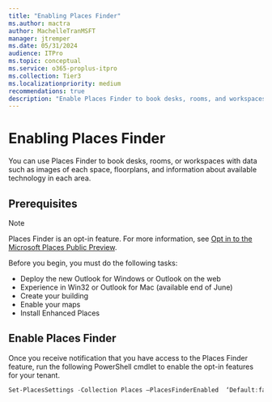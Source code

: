 ```yaml
---
title: "Enabling Places Finder"
ms.author: mactra
author: MachelleTranMSFT
manager: jtremper
ms.date: 05/31/2024
audience: ITPro
ms.topic: conceptual
ms.service: o365-proplus-itpro
ms.collection: Tier3
ms.localizationpriority: medium
recommendations: true
description: "Enable Places Finder to book desks, rooms, and workspaces."
---
```

# Enabling Places Finder

You can use Places Finder to book desks, rooms, or workspaces with data such as images of each space, floorplans, and information about available technology in each area.

## Prerequisites

> [!NOTE]
> Places Finder is an opt-in feature. For more information, see [Opt in to the Microsoft Places Public Preview](opt-in-places-preview.md).

Before you begin, you must do the following tasks:

- Deploy the new Outlook for Windows or Outlook on the web  
- Experience in Win32 or Outlook for Mac (available end of June)
- Create your building
- Enable your maps
- Install Enhanced Places

## Enable Places Finder

Once you receive notification that you have access to the Places Finder feature, run the following PowerShell cmdlet to enable the opt-in features for your tenant.

```powershell
Set-PlacesSettings -Collection Places –PlacesFinderEnabled  ‘Default:false, OID<Security Group OID>@<TenantId>:true’
```
